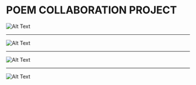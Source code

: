 <h1>POEM COLLABORATION PROJECT</h1>

![Alt Text](https://raw.githubusercontent.com/vijaypraju04/poem-project/master/poemlandgif1.gif)

------------------------------------------------------------------------------------------------

![Alt Text](https://raw.githubusercontent.com/vijaypraju04/poem-project/master/poemlandgif2.gif)

------------------------------------------------------------------------------------------------

![Alt Text](https://raw.githubusercontent.com/vijaypraju04/poem-project/master/poemlandgif3.gif)

------------------------------------------------------------------------------------------------

![Alt Text](https://raw.githubusercontent.com/vijaypraju04/poem-project/master/poemlandgif4.gif)
